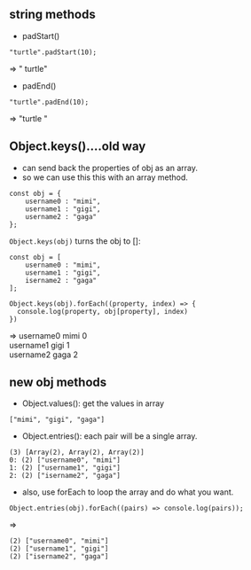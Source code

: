 ## string methods

- padStart()
```
"turtle".padStart(10);
```
=> "    turtle"

- padEnd()
```
"turtle".padEnd(10);
```
=> "turtle    "

## Object.keys()....old way
- can send back the properties of obj as an array.
- so we can use this this with an array method.
```
const obj = {
	username0 : "mimi",
	username1 : "gigi",
	username2 : "gaga"
};
```

```Object.keys(obj)``` turns the obj to []:
```
const obj = [
	username0 : "mimi",
	username1 : "gigi",
	isername2 : "gaga"
];
```
```
Object.keys(obj).forEach((property, index) => {
  console.log(property, obj[property], index)
})
```
=>
username0 mimi 0   
username1 gigi 1   
username2 gaga 2   


## new obj methods

- Object.values(): get the values in array
```
["mimi", "gigi", "gaga"]
```

- Object.entries(): each pair will be a single array.
```
(3) [Array(2), Array(2), Array(2)]
0: (2) ["username0", "mimi"]
1: (2) ["username1", "gigi"]
2: (2) ["isername2", "gaga"]
```

- also, use forEach to loop the array and do what you want.
```
Object.entries(obj).forEach((pairs) => console.log(pairs));
```
=>
```
(2) ["username0", "mimi"]
(2) ["username1", "gigi"]
(2) ["isername2", "gaga"]
```












